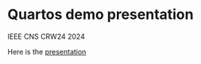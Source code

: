 # Quartos demo presentation
IEEE CNS CRW24  2024

Here is the [presentation](https://Temple-University-CFL.github.io/RAP/)
